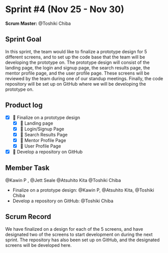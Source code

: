 # Sprint #4 (Nov 25 - Nov 30)

**Scrum Master:** @Toshiki Chiba 

## Sprint Goal

In this sprint, the team would like to finalize a prototype design for 5 different screens, and to set up the code base that the team will be developing the prototype on. The prototype design will consist of the landing page, the login and signup page, the search results page, the mentor profile page, and the user profile page. These screens will be reviewed by the team during one of our standup meetings. Finally, the code repository will be set up on GitHub where we will be developing the prototype on.

## Product log

- [x]  🚀 Finalize on a prototype design
    - [x]  🚀 Landing page
    - [x]  🚀 Login/Signup Page
    - [x]  🚀 Search Results Page
    - [x]  🚀 Mentor Profile Page
    - [x]  🚀 User Profile Page
- [x]  🚀 Develop a repository on GitHub

## Member Task

@Kawin P , @Jett Seale  @Atsuhito Kita @Toshiki Chiba 

- Finalize on a prototype design: @Kawin P, @Atsuhito Kita, @Toshiki Chiba
- Develop a repository on GitHub: @Toshiki Chiba

## Scrum Record

We have finalized on a design for each of the 5 screens, and have designated two of the screens to start development on during the next sprint. The repository has also been set up on GitHub, and the designated screens will be developed here.